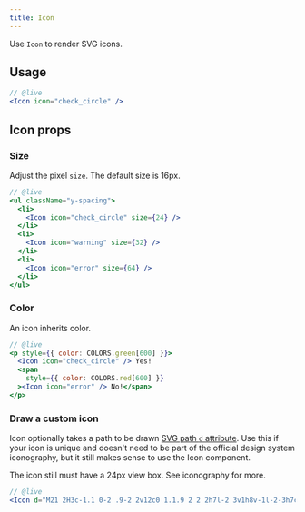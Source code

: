 ```yaml
---
title: Icon
---
```


<lede>Use `Icon` to render SVG icons.</lede>

## Usage

```jsx
// @live
<Icon icon="check_circle" />
```

## Icon props

### Size

Adjust the pixel `size`. The default size is 16px.

```jsx
// @live
<ul className="y-spacing">
  <li>
    <Icon icon="check_circle" size={24} />
  </li>
  <li>
    <Icon icon="warning" size={32} />
  </li>
  <li>
    <Icon icon="error" size={64} />
  </li>
</ul>
```

### Color

An icon inherits color.

```jsx
// @live
<p style={{ color: COLORS.green[600] }}>
  <Icon icon="check_circle" /> Yes!
  <span
    style={{ color: COLORS.red[600] }}
  ><Icon icon="error" /> No!</span>
</p>
```

### Draw a custom icon

Icon optionally takes a path to be drawn [SVG path `d` attribute](https://developer.mozilla.org/en-US/docs/Web/SVG/Attribute/d). Use this if your icon is unique and doesn't need to be part of the official design system iconography, but it still makes sense to use the Icon component.

The icon still must have a 24px view box. See <gastby-link to="/styles/iconography">iconography</gatsby-link> for more.

```jsx
// @live
<Icon d="M21 2H3c-1.1 0-2 .9-2 2v12c0 1.1.9 2 2 2h7l-2 3v1h8v-1l-2-3h7c1.1 0 2-.9 2-2V4c0-1.1-.9-2-2-2zm0 12H3V4h18v10z" />
```